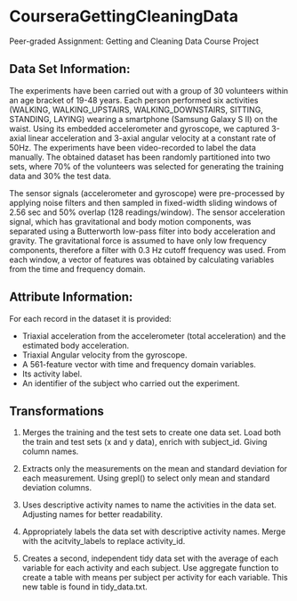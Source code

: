 # CourseraGettingCleaningData
Peer-graded Assignment: Getting and Cleaning Data Course Project

## Data Set Information:

The experiments have been carried out with a group of 30 volunteers within an age bracket of 19-48 years. Each person performed six activities (WALKING, WALKING_UPSTAIRS, WALKING_DOWNSTAIRS, SITTING, STANDING, LAYING) wearing a smartphone (Samsung Galaxy S II) on the waist. Using its embedded accelerometer and gyroscope, we captured 3-axial linear acceleration and 3-axial angular velocity at a constant rate of 50Hz. The experiments have been video-recorded to label the data manually. The obtained dataset has been randomly partitioned into two sets, where 70% of the volunteers was selected for generating the training data and 30% the test data.

The sensor signals (accelerometer and gyroscope) were pre-processed by applying noise filters and then sampled in fixed-width sliding windows of 2.56 sec and 50% overlap (128 readings/window). The sensor acceleration signal, which has gravitational and body motion components, was separated using a Butterworth low-pass filter into body acceleration and gravity. The gravitational force is assumed to have only low frequency components, therefore a filter with 0.3 Hz cutoff frequency was used. From each window, a vector of features was obtained by calculating variables from the time and frequency domain.

## Attribute Information:

For each record in the dataset it is provided:
- Triaxial acceleration from the accelerometer (total acceleration) and the estimated body acceleration.
- Triaxial Angular velocity from the gyroscope.
- A 561-feature vector with time and frequency domain variables.
- Its activity label.
- An identifier of the subject who carried out the experiment.

## Transformations

1. Merges the training and the test sets to create one data set.
Load both the train and test sets (x and y data), enrich with subject_id. Giving column names.

2. Extracts only the measurements on the mean and standard deviation for each measurement.
Using grepl() to select only mean and standard deviation columns.

3. Uses descriptive activity names to name the activities in the data set.
Adjusting names for better readability.

4. Appropriately labels the data set with descriptive activity names.
Merge with the acitvity_labels to replace activity_id.

5. Creates a second, independent tidy data set with the average of each variable for each activity and each subject.
Use aggregate function to create a table with means per subject per activity for each variable. This new table is found in tidy_data.txt.
